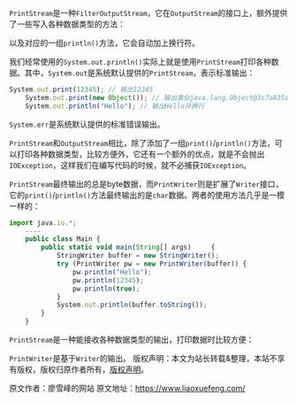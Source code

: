 


`PrintStream`是一种`FilterOutputStream`，它在`OutputStream`的接口上，额外提供了一些写入各种数据类型的方法：

以及对应的一组`println()`方法，它会自动加上换行符。

我们经常使用的`System.out.println()`实际上就是使用`PrintStream`打印各种数据。其中，`System.out`是系统默认提供的`PrintStream`，表示标准输出：

```js 
System.out.print(12345); // 输出12345
    System.out.print(new Object()); // 输出类似java.lang.Object@3c7a835a
    System.out.println("Hello"); // 输出Hello并换行
```

`System.err`是系统默认提供的标准错误输出。

`PrintStream`和`OutputStream`相比，除了添加了一组`print()`/`println()`方法，可以打印各种数据类型，比较方便外，它还有一个额外的优点，就是不会抛出`IOException`，这样我们在编写代码的时候，就不必捕获`IOException`。

`PrintStream`最终输出的总是byte数据，而`PrintWriter`则是扩展了`Writer`接口，它的`print()`/`println()`方法最终输出的是`char`数据。两者的使用方法几乎是一模一样的：

```js 
import java.io.*;
    ----
    public class Main {
        public static void main(String[] args)     {
            StringWriter buffer = new StringWriter();
            try (PrintWriter pw = new PrintWriter(buffer)) {
                pw.println("Hello");
                pw.println(12345);
                pw.println(true);
            }
            System.out.println(buffer.toString());
        }
    }
```

`PrintStream`是一种能接收各种数据类型的输出，打印数据时比较方便：

`PrintWriter`是基于`Writer`的输出。
版权声明：本文为站长转载&整理，本站不享有版权，版权归原作者所有，[版权声明](https://gitee.com/hezhiyuan007/java-notes/raw/master/disclaimer.md)。




原文作者：廖雪峰的网站 原文地址：https://www.liaoxuefeng.com/
